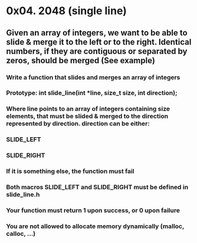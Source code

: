 # 0x04. 2048 (single line)
## Given an array of integers, we want to be able to slide & merge it to the left or to the right. Identical numbers, if they are contiguous or separated by zeros, should be merged (See example)

### Write a function that slides and merges an array of integers
### Prototype: int slide_line(int *line, size_t size, int direction);
### Where line points to an array of integers containing size elements, that must be slided & merged to the direction represented by direction. direction can be either:
### SLIDE_LEFT
### SLIDE_RIGHT
### If it is something else, the function must fail
### Both macros SLIDE_LEFT and SLIDE_RIGHT must be defined in slide_line.h
### Your function must return 1 upon success, or 0 upon failure
### You are not allowed to allocate memory dynamically (malloc, calloc, …)